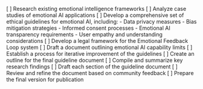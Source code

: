 [ ] Research existing emotional intelligence frameworks
[ ] Analyze case studies of emotional AI applications
[ ] Develop a comprehensive set of ethical guidelines for emotional AI, including:
    - Data privacy measures
    - Bias mitigation strategies
    - Informed consent processes
    - Emotional AI transparency requirements
    - User empathy and understanding considerations
[ ] Develop a legal framework for the Emotional Feedback Loop system
[ ] Draft a document outlining emotional AI capability limits
[ ] Establish a process for iterative improvement of the guidelines
[ ] Create an outline for the final guideline document
[ ] Compile and summarize key research findings
[ ] Draft each section of the guideline document
[ ] Review and refine the document based on community feedback
[ ] Prepare the final version for publication